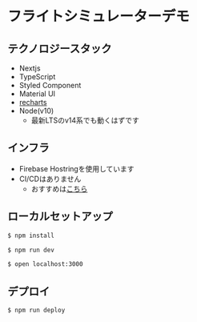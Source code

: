 # フライトシミュレーターデモ


## テクノロジースタック
- Nextjs
- TypeScript
- Styled Component 
- Material UI
- [recharts](https://recharts.org/en-US/)
- Node(v10) 
  - 最新LTSのv14系でも動くはずです

## インフラ
- Firebase Hostringを使用しています
- CI/CDはありません
  - おすすめは[こちら](https://firebase.google.com/docs/hosting/github-integration)

## ローカルセットアップ

```bash
$ npm install

$ npm run dev

$ open localhost:3000
``` 


## デプロイ
```bash
$ npm run deploy
```
